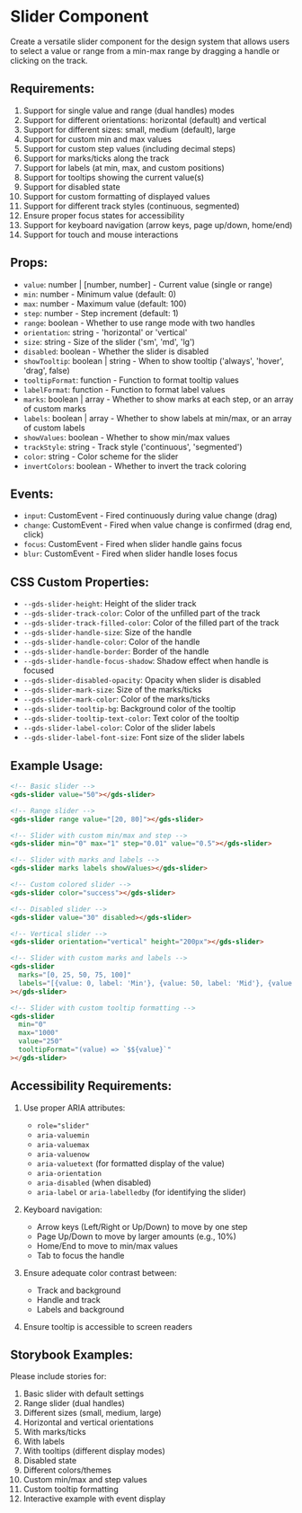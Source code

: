 # Slider Component

Create a versatile slider component for the design system that allows users to select a value or range from a min-max range by dragging a handle or clicking on the track.

## Requirements:

1. Support for single value and range (dual handles) modes
2. Support for different orientations: horizontal (default) and vertical
3. Support for different sizes: small, medium (default), large
4. Support for custom min and max values
5. Support for custom step values (including decimal steps)
6. Support for marks/ticks along the track
7. Support for labels (at min, max, and custom positions)
8. Support for tooltips showing the current value(s)
9. Support for disabled state
10. Support for custom formatting of displayed values
11. Support for different track styles (continuous, segmented)
12. Ensure proper focus states for accessibility
13. Support for keyboard navigation (arrow keys, page up/down, home/end)
14. Support for touch and mouse interactions

## Props:

- `value`: number | [number, number] - Current value (single or range)
- `min`: number - Minimum value (default: 0)
- `max`: number - Maximum value (default: 100)
- `step`: number - Step increment (default: 1)
- `range`: boolean - Whether to use range mode with two handles
- `orientation`: string - 'horizontal' or 'vertical'
- `size`: string - Size of the slider ('sm', 'md', 'lg')
- `disabled`: boolean - Whether the slider is disabled
- `showTooltip`: boolean | string - When to show tooltip ('always', 'hover', 'drag', false)
- `tooltipFormat`: function - Function to format tooltip values
- `labelFormat`: function - Function to format label values
- `marks`: boolean | array - Whether to show marks at each step, or an array of custom marks
- `labels`: boolean | array - Whether to show labels at min/max, or an array of custom labels
- `showValues`: boolean - Whether to show min/max values
- `trackStyle`: string - Track style ('continuous', 'segmented')
- `color`: string - Color scheme for the slider
- `invertColors`: boolean - Whether to invert the track coloring

## Events:

- `input`: CustomEvent - Fired continuously during value change (drag)
- `change`: CustomEvent - Fired when value change is confirmed (drag end, click)
- `focus`: CustomEvent - Fired when slider handle gains focus
- `blur`: CustomEvent - Fired when slider handle loses focus

## CSS Custom Properties:

- `--gds-slider-height`: Height of the slider track
- `--gds-slider-track-color`: Color of the unfilled part of the track
- `--gds-slider-track-filled-color`: Color of the filled part of the track
- `--gds-slider-handle-size`: Size of the handle
- `--gds-slider-handle-color`: Color of the handle
- `--gds-slider-handle-border`: Border of the handle
- `--gds-slider-handle-focus-shadow`: Shadow effect when handle is focused
- `--gds-slider-disabled-opacity`: Opacity when slider is disabled
- `--gds-slider-mark-size`: Size of the marks/ticks
- `--gds-slider-mark-color`: Color of the marks/ticks
- `--gds-slider-tooltip-bg`: Background color of the tooltip
- `--gds-slider-tooltip-text-color`: Text color of the tooltip
- `--gds-slider-label-color`: Color of the slider labels
- `--gds-slider-label-font-size`: Font size of the slider labels

## Example Usage:

```html
<!-- Basic slider -->
<gds-slider value="50"></gds-slider>

<!-- Range slider -->
<gds-slider range value="[20, 80]"></gds-slider>

<!-- Slider with custom min/max and step -->
<gds-slider min="0" max="1" step="0.01" value="0.5"></gds-slider>

<!-- Slider with marks and labels -->
<gds-slider marks labels showValues></gds-slider>

<!-- Custom colored slider -->
<gds-slider color="success"></gds-slider>

<!-- Disabled slider -->
<gds-slider value="30" disabled></gds-slider>

<!-- Vertical slider -->
<gds-slider orientation="vertical" height="200px"></gds-slider>

<!-- Slider with custom marks and labels -->
<gds-slider 
  marks="[0, 25, 50, 75, 100]" 
  labels="[{value: 0, label: 'Min'}, {value: 50, label: 'Mid'}, {value: 100, label: 'Max'}]"
></gds-slider>

<!-- Slider with custom tooltip formatting -->
<gds-slider 
  min="0" 
  max="1000" 
  value="250" 
  tooltipFormat="(value) => `$${value}`"
></gds-slider>
```

## Accessibility Requirements:

1. Use proper ARIA attributes:
    - `role="slider"`
    - `aria-valuemin`
    - `aria-valuemax`
    - `aria-valuenow`
    - `aria-valuetext` (for formatted display of the value)
    - `aria-orientation`
    - `aria-disabled` (when disabled)
    - `aria-label` or `aria-labelledby` (for identifying the slider)

2. Keyboard navigation:
    - Arrow keys (Left/Right or Up/Down) to move by one step
    - Page Up/Down to move by larger amounts (e.g., 10%)
    - Home/End to move to min/max values
    - Tab to focus the handle

3. Ensure adequate color contrast between:
    - Track and background
    - Handle and track
    - Labels and background

4. Ensure tooltip is accessible to screen readers

## Storybook Examples:

Please include stories for:
1. Basic slider with default settings
2. Range slider (dual handles)
3. Different sizes (small, medium, large)
4. Horizontal and vertical orientations
5. With marks/ticks
6. With labels
7. With tooltips (different display modes)
8. Disabled state
9. Different colors/themes
10. Custom min/max and step values
11. Custom tooltip formatting
12. Interactive example with event display

